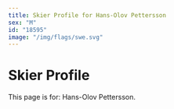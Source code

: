 ```yaml
---
title: Skier Profile for Hans-Olov Pettersson
sex: "M"
id: "18595"
image: "/img/flags/swe.svg" 
---
```


# Skier Profile

This page is for: Hans-Olov Pettersson.
    